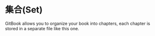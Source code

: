 # 集合(Set)

GitBook allows you to organize your book into chapters, each chapter is stored in a separate file like this one.

